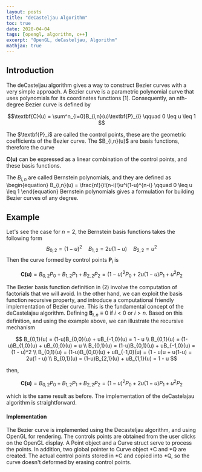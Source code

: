 ```yaml
---
layout: posts
title: "deCasteljau Algorithm"
toc: true
date: 2020-04-04
tags: [opengl, algorithm, c++]
excerpt: "OpenGL, deCasteljau, Algorithm"
mathjax: true	
---
```


## Introduction


The deCasteljau algorithm gives a way to construct Bezier curves with a very simple approach. A Bezier curve is a parametric polynomial curve that uses polynomials for its coordinates functions [1]. Consequently, an nth-degree Bezier curve is defined by


$$\textbf{C}(u) = \sum^n_{i=0}B_{i,n}(u)\textbf{P}_{i} \qquad  0 \leq u \leq 1 $$



<p>The $\textbf{P}_i$ are called the control points, these are the geometric coefficients of the Bezier curve.
The $B_{i,n}(u)$ are basis functions, therefore the curve 
</p>


$\textbf{C(u)}$ can be expressed as a linear combination of the control points, and these basis functions.



The $B_{i,n}$ are called Bernstein polynomials, and they are defined as
\begin{equation}
B_{i,n}(u) = \frac{n!}{i!(n-i)!}u^i(1-u)^{n-i} \qquad 0 \leq u \leq 1
\end{equation}
Bernstein polynomials gives a formulation for building Bezier curves of any degree.


## Example


Let's see the case for $n = 2$, the Bernstein basis functions takes the following form
$$B_{0,2} = (1-u)^2 \quad B_{1,2} = 2u(1-u) \quad B_{2,2}=u^2$$
Then the curve formed by control points $\textbf{P}_i$ is

$$
\textbf{C(u)} = B_{0,2}P_0 + B_{1,2}P_1 + B_{2,2}P_2 
= (1-u)^2P_0 + 2u(1-u)P_1 + u^2P_2
$$

The Bezier basis function definition in (2) involve the computation of factorials that we will avoid. In the other hand, we can exploit the basis function recursive property, and introduce a computational friendly implementation of Bezier curve. This is the fundamental concept of the deCastelajau algorithm. Defining  $\textbf{B}_{i,n} \equiv 0$ if $i < 0$ or $i > n$. Based on this definition, and using the example above, we can illustrate the recursive mechanism

$$
B_{0,1}(u) = (1-u)B_{0,0}(u) + uB_{-1,0}(u) = 1 - u \\
B_{0,1}(u) = (1-u)B_{1,0}(u) + uB_{0,0}(u) = u \\
B_{0,1}(u) = (1-u)B_{0,1}(u) + uB_{-1,0}(u) = (1 - u)^2 \\
B_{0,1}(u) = (1-u)B_{0,0}(u) + uB_{-1,0}(u) = (1 - u)u + u(1-u) = 2u(1 - u) \\
B_{0,1}(u) = (1-u)B_{2,1}(u) + uB_{1,1}(u) = 1 - u
$$

then, 

$$
\textbf{C(u)} = B_{0,2}P_0 + B_{1,2}P_1 + B_{2,2}P_2
= (1-u)^2P_0 + 2u(1-u)P_1 + u^2P_2
$$

which is the same result as before. The implementation of the deCastelajau algorithm is straightforward.


#### Implementation


The Bezier curve is implemented using the Decasteljau algorithm, and using OpenGL for rendering. The controls points are obtained from the user clicks on the OpenGL display. 
A Point object and a Curve struct serve to process the points. In addition, two global pointer to Curve object *C and *Q are created. The actual control points stored in *C and copied into *Q, so the curve doesn't deformed by erasing control points. 
